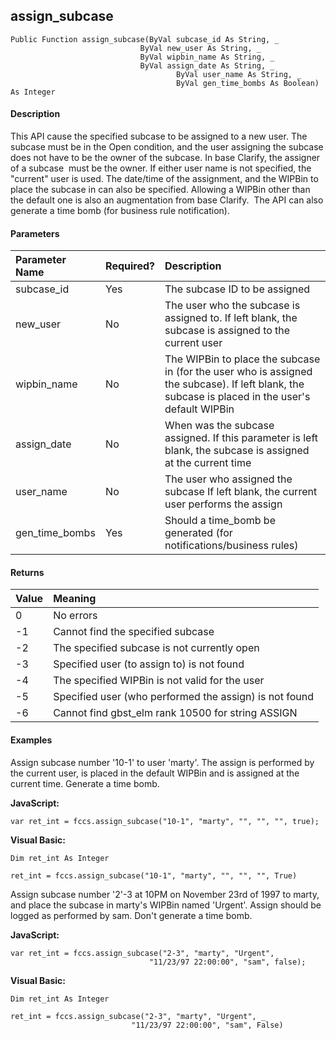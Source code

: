 assign_subcase
--------------

```
Public Function assign_subcase(ByVal subcase_id As String, _
                             ByVal new_user As String, _
                             ByVal wipbin_name As String, _
                             ByVal assign_date As String, _
				                     ByVal user_name As String, _
				                     ByVal gen_time_bombs As Boolean) As Integer
```

#### Description

This API cause the specified subcase to be assigned to a new user. The subcase must be in the Open condition, and the user assigning the subcase does not have to be the owner of the subcase. In base Clarify, the assigner of a subcase  must be the owner. If either user name is not specified, the "current" user is used. The date/time of the assignment, and the WIPBin to place the subcase in can also be specified. Allowing a WIPBin other than the default one is also an augmentation from base Clarify.  The API can also generate a time bomb (for business rule notification).

#### Parameters

| Parameter Name | Required? | Description |
|:--- |:--- |:--- |
| subcase_id | Yes | The subcase ID to be assigned |
| new_user | No | The user who the subcase is assigned to. If left blank, the subcase is assigned to the current user |
| wipbin_name | No | The WIPBin to place the subcase in (for the user who is assigned the subcase). If left blank, the subcase is placed in the user's default WIPBin |
| assign_date | No | When was the subcase assigned. If this parameter is left blank, the subcase is assigned at the current time |
| user_name | No | The user who assigned the subcase If left blank, the current user performs the assign |
| gen_time_bombs | Yes | Should a time_bomb be generated (for notifications/business rules) |

#### Returns

| Value | Meaning |
|:--- |:--- |
| 0 | No errors |
| -1 | Cannot find the specified subcase |
| -2 | The specified subcase is not currently open |
| -3 | Specified user (to assign to) is not found |
| -4 | The specified WIPBin is not valid for the user |
| -5 | Specified user (who performed the assign) is not found |
| -6 | Cannot find gbst_elm rank 10500 for string ASSIGN |

#### Examples

Assign subcase number '10-1' to user 'marty'. The assign is performed by the current user, is placed in the default WIPBin and is assigned at the current time. Generate a time bomb.

**JavaScript:**
```
var ret_int = fccs.assign_subcase("10-1", "marty", "", "", "", true);
```

**Visual Basic:**
```
Dim ret_int As Integer

ret_int = fccs.assign_subcase("10-1", "marty", "", "", "", True)
```

Assign subcase number '2'-3 at 10PM on November 23rd of 1997 to marty, and place the subcase in marty's WIPBin named 'Urgent'. Assign should be logged as performed by sam. Don't generate a time bomb.

**JavaScript:**
```
var ret_int = fccs.assign_subcase("2-3", "marty", "Urgent",
                               "11/23/97 22:00:00", "sam", false);
```

**Visual Basic:**
```
Dim ret_int As Integer

ret_int = fccs.assign_subcase("2-3", "marty", "Urgent", _
                           "11/23/97 22:00:00", "sam", False)
```
